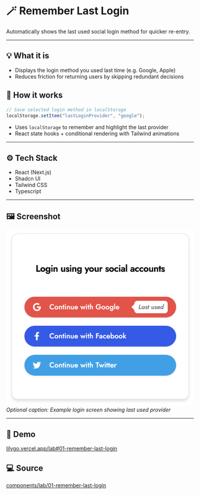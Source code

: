 # 🪄 Remember Last Login

Automatically shows the last used social login method for quicker re-entry.

---

## 💡 What it is

- Displays the login method you used last time (e.g. Google, Apple)
- Reduces friction for returning users by skipping redundant decisions

## 🧠 How it works

```ts
// Save selected login method in localStorage
localStorage.setItem("lastLoginProvider", "google");
```

- Uses `localStorage` to remember and highlight the last provider
- React state hooks + conditional rendering with Tailwind animations

---

## ⚙️ Tech Stack

- React (Next.js)
- Shadcn UI
- Tailwind CSS
- Typescript

---

## 🖼️ Screenshot

![Preview](./screenshot.png)  
_Optional caption: Example login screen showing last used provider_

---

## 🔗 Demo

[lilygo.vercel.app/lab#01-remember-last-login](https://lilygo.vercel.app/lab#01-remember-last-login)

## 💻 Source

[components/lab/01-remember-last-login](https://github.com/devlilygo/devlilygo.github.io/tree/main/src/components/lab/01-remember-last-login)
